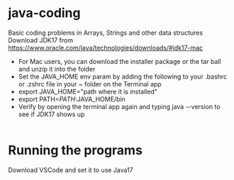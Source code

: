 # java-coding
Basic coding problems in Arrays, Strings and other data structures<br>
Download JDK17 from https://www.oracle.com/java/technologies/downloads/#jdk17-mac<br>
* For Mac users, you can download the installer package or the tar ball and unzip it into the folder
* Set the JAVA_HOME env param by adding the following to your .bashrc or .zshrc file in your ~ folder on the Terminal app
* export JAVA_HOME="path where it is installed"
* export PATH=$PATH:$JAVA_HOME/bin
* Verify by opening the terminal app again and typing java --version to see if JDK17 shows up
<br><br>
# Running the programs
Download VSCode and set it to use Java17

